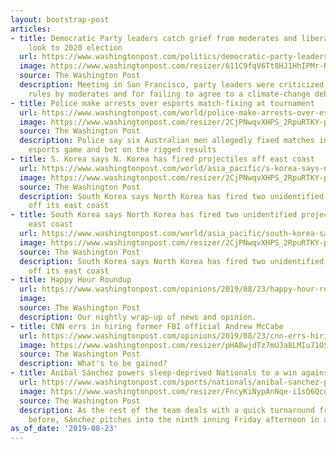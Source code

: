 ```yaml
---
layout: bootstrap-post
articles:
- title: Democratic Party leaders catch grief from moderates and liberals as they
    look to 2020 election
  url: https://www.washingtonpost.com/politics/democratic-party-leaders-catch-grief-from-moderates-and-liberals-as-they-look-to-2020-election/2019/08/23/bb7c1530-c5ae-11e9-b5e4-54aa56d5b7ce_story.html
  image: https://www.washingtonpost.com/resizer/611C9fqV6Tt8HJ1HhIPMr-RL_b0=/1484x0/arc-anglerfish-washpost-prod-washpost.s3.amazonaws.com/public/52E36TWF7II6TNPEKSVFNVNXZY.jpg
  source: The Washington Post
  description: Meeting in San Francisco, party leaders were criticized for debate
    rules by moderates and for failing to agree to a climate-change debate by liberals.
- title: Police make arrests over esports match-fixing at tournament
  url: https://www.washingtonpost.com/world/police-make-arrests-over-esports-match-fixing-at-tournament/2019/08/23/21f149aa-c5fc-11e9-8bf7-cde2d9e09055_story.html
  image: https://www.washingtonpost.com/resizer/2CjPNwqvXHPS_2RpuRTKY-p3eVo=/1484x0/www.washingtonpost.com/pb/resources/img/twp-social-share.png
  source: The Washington Post
  description: Police say six Australian men allegedly fixed matches in an online
    esports game and bet on the rigged results
- title: S. Korea says N. Korea has fired projectiles off east coast
  url: https://www.washingtonpost.com/world/asia_pacific/s-korea-says-n-korea-has-fired-projectiles-off-east-coast/2019/08/23/9446f4b0-c5fb-11e9-8bf7-cde2d9e09055_story.html
  image: https://www.washingtonpost.com/resizer/2CjPNwqvXHPS_2RpuRTKY-p3eVo=/1484x0/www.washingtonpost.com/pb/resources/img/twp-social-share.png
  source: The Washington Post
  description: South Korea says North Korea has fired two unidentified projectiles
    off its east coast
- title: South Korea says North Korea has fired two unidentified projectiles off its
    east coast
  url: https://www.washingtonpost.com/world/asia_pacific/south-korea-says-north-korea-has-fired-two-unidentified-projectiles-off-its-east-coast/2019/08/23/99151e5a-c5fa-11e9-8bf7-cde2d9e09055_story.html
  image: https://www.washingtonpost.com/resizer/2CjPNwqvXHPS_2RpuRTKY-p3eVo=/1484x0/www.washingtonpost.com/pb/resources/img/twp-social-share.png
  source: The Washington Post
  description: South Korea says North Korea has fired two unidentified projectiles
    off its east coast
- title: Happy Hour Roundup
  url: https://www.washingtonpost.com/opinions/2019/08/23/happy-hour-roundup/
  image: 
  source: The Washington Post
  description: Our nightly wrap-up of news and opinion.
- title: CNN errs in hiring former FBI official Andrew McCabe
  url: https://www.washingtonpost.com/opinions/2019/08/23/cnn-errs-hiring-former-fbi-official-andrew-mccabe/
  image: https://www.washingtonpost.com/resizer/pHA8wjdTz7mUJa8LMIu71OSPrU8=/1484x0/arc-anglerfish-washpost-prod-washpost.s3.amazonaws.com/public/SSBRGJF2HUI6TDUDJZTIP2MYCQ.jpg
  source: The Washington Post
  description: What's to be gained?
- title: Aníbal Sánchez powers sleep-deprived Nationals to a win against the Cubs
  url: https://www.washingtonpost.com/sports/nationals/anibal-sanchez-powers-sleep-deprived-nationals-to-a-win-against-the-cubs/2019/08/23/7aa56d1c-c5c3-11e9-9986-1fb3e4397be4_story.html
  image: https://www.washingtonpost.com/resizer/FncyKiNypAnNqe-i1sQ6QcqUpPI=/1484x0/arc-anglerfish-washpost-prod-washpost.s3.amazonaws.com/public/OXOLE4GF6II6TGMGD6Z6IOL34Q.jpg
  source: The Washington Post
  description: As the rest of the team deals with a quick turnaround from the night
    before, Sánchez pitches into the ninth inning Friday afternoon in a 9-3 victory.
as_of_date: '2019-08-23'
---
```


